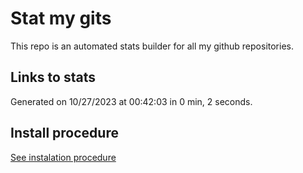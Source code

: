 # Stat my gits

This repo is an automated stats builder for all my github repositories.

## Links to stats


Generated on 10/27/2023 at 00:42:03 in 0 min, 2 seconds.

## Install procedure

[See instalation procedure](./src/install.md)
